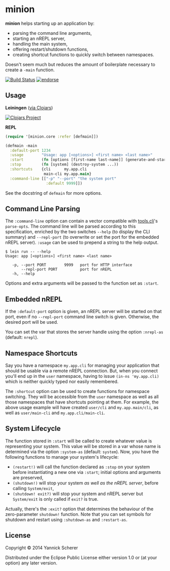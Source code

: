 # minion

__minion__ helps starting up an application by:

- parsing the command line arguments,
- starting an nREPL server,
- handling the main system,
- offering restart/shutdown functions,
- creating shortcut functions to quickly switch between namespaces.

Doesn't seem much but reduces the amount of boilerplate necessary to create a `-main` function.

[![Build Status](https://travis-ci.org/xsc/minion.svg?branch=master)](https://travis-ci.org/xsc/minion)
[![endorse](https://api.coderwall.com/xsc/endorsecount.png)](https://coderwall.com/xsc)

## Usage

__Leiningen__ ([via Clojars](https://clojars.org/minion))

[![Clojars Project](http://clojars.org/minion/latest-version.svg)](http://clojars.org/minion)

__REPL__

```clojure
(require '[minion.core :refer [defmain]])

(defmain -main
  :default-port 1234
  :usage        "Usage: app [<options>] <first name> <last name>"
  :start        (fn [options [first-name last-name]] (generate-and-start-system ...))
  :stop         (fn [system] (destroy-system ...))
  :shortcuts    {cli      my.app.cli
                 main-cli my.app.main}
  :command-line [["-p" "--port" "the system port"
                  :default 9999]])
```

See the docstring of `defmain` for more options.

## Command Line Parsing

The `:command-line` option can contain a vector compatible with [tools.cli](https://github.com/clojure/tools.cli)'s
`parse-opts`. The command line will be parsed according to this specification, enriched by the two switches `--help`
(to display the CLI summary) and `--repl-port` (to overwrite or set the port for the embedded nREPL server). `:usage`
can be used to prepend a string to the help output.

```
$ lein run -- --help
Usage: app [<options>] <first name> <last name>

   -p, --port PORT        9999   port for HTTP interface
       --repl-port PORT          port for nREPL
   -h, --help

```

Options and extra arguments will be passed to the function set as `:start`.

## Embedded nREPL

If the `:default-port` option is given, an nREPL server will be started on that port, even if no `--repl-port`
command line switch is given. Otherwise, the desired port will be used.

You can set the var that stores the server handle using the option `:nrepl-as` (default: `nrepl`).

## Namespace Shortcuts

Say you have a namespace `my.app.cli` for managing your application that should be usable via a remote nREPL
connection. But, when you connect you'll end up in the `user` namespace, having to issue `(in-ns 'my.app.cli)` which
is neither quickly typed nor easily remembered.

The `:shortcut` option can be used to create functions for namespace switching. They will be accessible from the `user`
namespace as well as all those namespaces that have shortcuts pointing at them. For example, the above usage example
will have created `user/cli` and `my.app.main/cli`, as well as `user/main-cli` and `my.app.cli/main-cli`.

## System Lifecycle

The function stored in `:start` will be called to create whatever value is representing your system. This value will
be stored in a var whose name is determined via the option `:system-as` (default: `system`). Now, you have the following
functions to manage your system's lifecycle:

- `(restart!)` will call the function declared as `:stop` on your system before instantiating a new one via `:start`;
  initial options and arguments are preserved,
- `(shutdown!)` will stop your system _as well as the nREPL server_, before calling `System/exit`,
- `(shutdown! exit?)` will stop your system and nREPL server but `System/exit` is only called if `exit?` is true.

Actually, there's the `:exit?` option that determines the behaviour of the zero-parameter `shutdown!` function.
Note that you can set symbols for shutdown and restart using `:shutdown-as` and `:restart-as`.

## License

Copyright &copy; 2014 Yannick Scherer

Distributed under the Eclipse Public License either version 1.0 or (at
your option) any later version.

